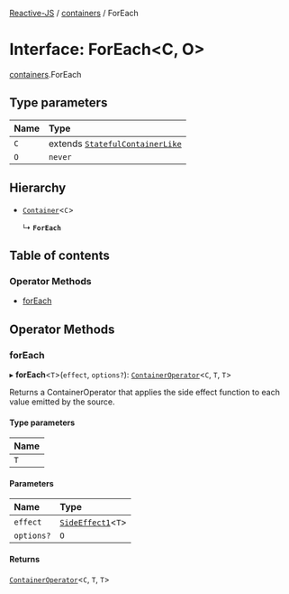 [Reactive-JS](../README.md) / [containers](../modules/containers.md) / ForEach

# Interface: ForEach<C, O\>

[containers](../modules/containers.md).ForEach

## Type parameters

| Name | Type |
| :------ | :------ |
| `C` | extends [`StatefulContainerLike`](containers.StatefulContainerLike.md) |
| `O` | `never` |

## Hierarchy

- [`Container`](containers.Container.md)<`C`\>

  ↳ **`ForEach`**

## Table of contents

### Operator Methods

- [forEach](containers.ForEach.md#foreach)

## Operator Methods

### forEach

▸ **forEach**<`T`\>(`effect`, `options?`): [`ContainerOperator`](../modules/containers.md#containeroperator)<`C`, `T`, `T`\>

Returns a ContainerOperator that applies the side effect function to each
value emitted by the source.

#### Type parameters

| Name |
| :------ |
| `T` |

#### Parameters

| Name | Type |
| :------ | :------ |
| `effect` | [`SideEffect1`](../modules/functions.md#sideeffect1)<`T`\> |
| `options?` | `O` |

#### Returns

[`ContainerOperator`](../modules/containers.md#containeroperator)<`C`, `T`, `T`\>
